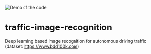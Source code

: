 ![Demo of the code](https://github.com/MaggieWoo2/traffic-image-recognition/test_10_480p.gif)


# traffic-image-recognition
Deep learning based image recognition for autonomous driving traffic (dataset: https://www.bdd100k.com)
